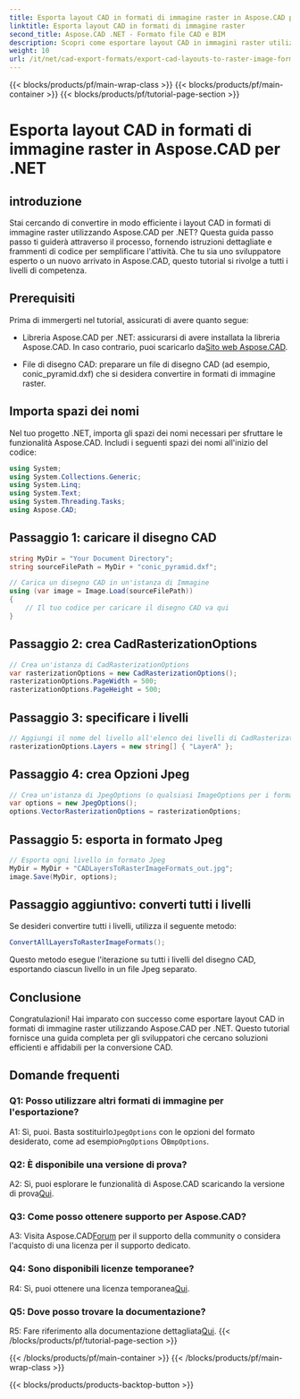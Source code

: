 ```yaml
---
title: Esporta layout CAD in formati di immagine raster in Aspose.CAD per .NET
linktitle: Esporta layout CAD in formati di immagine raster
second_title: Aspose.CAD .NET - Formato file CAD e BIM
description: Scopri come esportare layout CAD in immagini raster utilizzando Aspose.CAD per .NET. Segui la nostra guida passo passo per una conversione senza problemi.
weight: 10
url: /it/net/cad-export-formats/export-cad-layouts-to-raster-image-formats/
---
```


{{< blocks/products/pf/main-wrap-class >}}
{{< blocks/products/pf/main-container >}}
{{< blocks/products/pf/tutorial-page-section >}}

# Esporta layout CAD in formati di immagine raster in Aspose.CAD per .NET

## introduzione

Stai cercando di convertire in modo efficiente i layout CAD in formati di immagine raster utilizzando Aspose.CAD per .NET? Questa guida passo passo ti guiderà attraverso il processo, fornendo istruzioni dettagliate e frammenti di codice per semplificare l'attività. Che tu sia uno sviluppatore esperto o un nuovo arrivato in Aspose.CAD, questo tutorial si rivolge a tutti i livelli di competenza.

## Prerequisiti

Prima di immergerti nel tutorial, assicurati di avere quanto segue:

- Libreria Aspose.CAD per .NET: assicurarsi di avere installata la libreria Aspose.CAD. In caso contrario, puoi scaricarlo da[Sito web Aspose.CAD](https://releases.aspose.com/cad/net/).

- File di disegno CAD: preparare un file di disegno CAD (ad esempio, conic_pyramid.dxf) che si desidera convertire in formati di immagine raster.

## Importa spazi dei nomi

Nel tuo progetto .NET, importa gli spazi dei nomi necessari per sfruttare le funzionalità Aspose.CAD. Includi i seguenti spazi dei nomi all'inizio del codice:

```csharp
using System;
using System.Collections.Generic;
using System.Linq;
using System.Text;
using System.Threading.Tasks;
using Aspose.CAD;
```

## Passaggio 1: caricare il disegno CAD

```csharp
string MyDir = "Your Document Directory";
string sourceFilePath = MyDir + "conic_pyramid.dxf";

// Carica un disegno CAD in un'istanza di Immagine
using (var image = Image.Load(sourceFilePath))
{
    // Il tuo codice per caricare il disegno CAD va qui
}
```

## Passaggio 2: crea CadRasterizationOptions

```csharp
// Crea un'istanza di CadRasterizationOptions
var rasterizationOptions = new CadRasterizationOptions();
rasterizationOptions.PageWidth = 500;
rasterizationOptions.PageHeight = 500;
```

## Passaggio 3: specificare i livelli

```csharp
// Aggiungi il nome del livello all'elenco dei livelli di CadRasterizationOptions
rasterizationOptions.Layers = new string[] { "LayerA" };
```

## Passaggio 4: crea Opzioni Jpeg

```csharp
// Crea un'istanza di JpegOptions (o qualsiasi ImageOptions per i formati raster)
var options = new JpegOptions();
options.VectorRasterizationOptions = rasterizationOptions;
```

## Passaggio 5: esporta in formato Jpeg

```csharp
// Esporta ogni livello in formato Jpeg
MyDir = MyDir + "CADLayersToRasterImageFormats_out.jpg";
image.Save(MyDir, options);
```

## Passaggio aggiuntivo: converti tutti i livelli

Se desideri convertire tutti i livelli, utilizza il seguente metodo:

```csharp
ConvertAllLayersToRasterImageFormats();
```

Questo metodo esegue l'iterazione su tutti i livelli del disegno CAD, esportando ciascun livello in un file Jpeg separato.

## Conclusione

Congratulazioni! Hai imparato con successo come esportare layout CAD in formati di immagine raster utilizzando Aspose.CAD per .NET. Questo tutorial fornisce una guida completa per gli sviluppatori che cercano soluzioni efficienti e affidabili per la conversione CAD.

## Domande frequenti

### Q1: Posso utilizzare altri formati di immagine per l'esportazione?

 A1: Sì, puoi. Basta sostituirlo`JpegOptions` con le opzioni del formato desiderato, come ad esempio`PngOptions` O`BmpOptions`.

### Q2: È disponibile una versione di prova?

 A2: Sì, puoi esplorare le funzionalità di Aspose.CAD scaricando la versione di prova[Qui](https://releases.aspose.com/).

### Q3: Come posso ottenere supporto per Aspose.CAD?

 A3: Visita Aspose.CAD[Forum](https://forum.aspose.com/c/cad/19) per il supporto della community o considera l'acquisto di una licenza per il supporto dedicato.

### Q4: Sono disponibili licenze temporanee?

 R4: Sì, puoi ottenere una licenza temporanea[Qui](https://purchase.aspose.com/temporary-license/).

### Q5: Dove posso trovare la documentazione?

 R5: Fare riferimento alla documentazione dettagliata[Qui](https://reference.aspose.com/cad/net/).
{{< /blocks/products/pf/tutorial-page-section >}}

{{< /blocks/products/pf/main-container >}}
{{< /blocks/products/pf/main-wrap-class >}}

{{< blocks/products/products-backtop-button >}}
